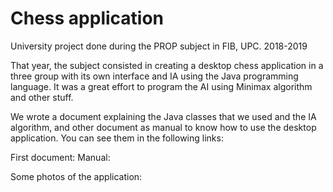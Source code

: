 # Chess application

 University project done during the PROP subject in FIB, UPC. 2018-2019
 
That year, the subject consisted in creating a desktop chess application in a three group with its own interface and IA using the Java programming language. It was a great effort to program the AI using Minimax algorithm and other stuff.

We wrote a document explaining the Java classes that we used and the IA algorithm, and other document as manual to know how to use the desktop application. You can see them in the following links:

First document:
Manual:

Some photos of the application: